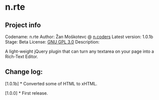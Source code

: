 n.rte
=====

Project info
------------
Codename: n.rte
Author: Žan Moškotevc @ [n.coders](http://www.ncoders.org/)
Latest version: 1.0.1b
Stage: Beta
License: [GNU GPL 3.0](http://www.gnu.org/licenses/gpl-3.0.txt)
Description: 

A light-weight jQuery plugin that can turn any textarea on your page into a Rich-Text Editor.

Change log:
-----------

[1.0.1b]
	* Converted some of HTML to xHTML.

[1.0.0]
	* First release.
